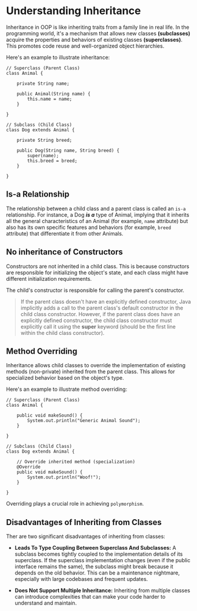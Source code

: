 # Understanding Inheritance

Inheritance in OOP is like inheriting traits from a family line in real life. In the programming world, it's a mechanism that allows new classes **(subclasses)** acquire the properties and behaviors of existing classes **(superclasses)**. This promotes code reuse and well-organized object hierarchies.

Here's an example to illustrate inheritance:

```
// Superclass (Parent Class)
class Animal {

    private String name;

    public Animal(String name) {
        this.name = name;
    }

}

// Subclass (Child Class)
class Dog extends Animal {

    private String breed;

    public Dog(String name, String breed) {
        super(name);
        this.breed = breed;
    }

}
```

## Is-a Relationship

The relationship between a child class and a parent class is called an `is-a` relationship. For instance, a Dog **_is a_** type of Animal, implying that it inherits all the general characteristics of an Animal (for example, `name` attribute) but also has its own specific features and behaviors (for example, `breed` attribute) that differentiate it from other Animals.

## No inheritance of Constructors

Constructors are not inherited in a child class. This is because constructors are responsible for initializing the object's state, and each class might have different initialization requirements.

The child's constructor is responsible for calling the parent's constructor.

> If the parent class doesn't have an explicitly defined constructor, Java implicitly adds a call to the parent class's default constructor in the child class constructor. However, if the parent class does have an explicitly defined constructor, the child class constructor must explicitly call it using the **super** keyword (should be the first line within the child class constructor).

## Method Overriding

Inheritance allows child classes to override the implementation of existing methods (non-private) inherited from the parent class. This allows for specialized behavior based on the object's type.

Here's an example to illustrate method overriding:

```
// Superclass (Parent Class)
class Animal {

    public void makeSound() {
        System.out.println("Generic Animal Sound");
    }

}

// Subclass (Child Class)
class Dog extends Animal {

    // Override inherited method (specialization)
    @Override
    public void makeSound() {
        System.out.println("Woof!");
    }

}
```

Overriding plays a crucial role in achieving `polymorphism`.

## Disadvantages of Inheriting from Classes

Ther are two significant disadvantages of inheriting from classes:

- **Leads To Type Coupling Between Superclass And Subclasses:** A subclass becomes tightly coupled to the implementation details of its superclass. If the superclass implementation changes (even if the public interface remains the same), the subclass might break because it depends on the old behavior. This can be a maintenance nightmare, especially with large codebases and frequent updates.

- **Does Not Support Multiple Inheritance:** Inheriting from multiple classes can introduce complexities that can make your code harder to understand and maintain.
